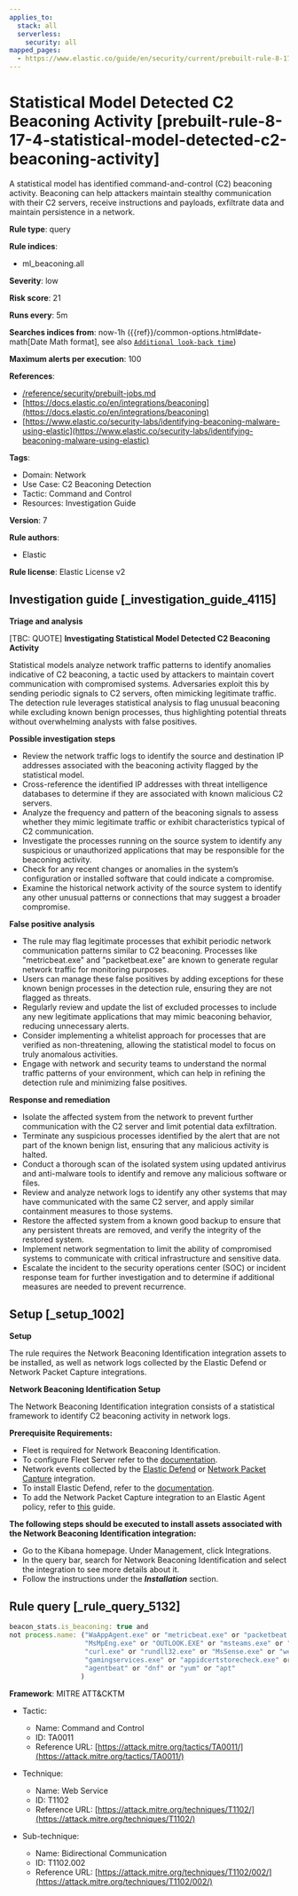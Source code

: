 ```yaml
---
applies_to:
  stack: all
  serverless:
    security: all
mapped_pages:
  - https://www.elastic.co/guide/en/security/current/prebuilt-rule-8-17-4-statistical-model-detected-c2-beaconing-activity.html
---
```


# Statistical Model Detected C2 Beaconing Activity [prebuilt-rule-8-17-4-statistical-model-detected-c2-beaconing-activity]

A statistical model has identified command-and-control (C2) beaconing activity. Beaconing can help attackers maintain stealthy communication with their C2 servers, receive instructions and payloads, exfiltrate data and maintain persistence in a network.

**Rule type**: query

**Rule indices**:

* ml_beaconing.all

**Severity**: low

**Risk score**: 21

**Runs every**: 5m

**Searches indices from**: now-1h ({{ref}}/common-options.html#date-math[Date Math format], see also [`Additional look-back time`](docs-content://solutions/security/detect-and-alert/create-detection-rule.md#rule-schedule))

**Maximum alerts per execution**: 100

**References**:

* [/reference/security/prebuilt-jobs.md](/reference/prebuilt-jobs.md)
* [https://docs.elastic.co/en/integrations/beaconing](https://docs.elastic.co/en/integrations/beaconing)
* [https://www.elastic.co/security-labs/identifying-beaconing-malware-using-elastic](https://www.elastic.co/security-labs/identifying-beaconing-malware-using-elastic)

**Tags**:

* Domain: Network
* Use Case: C2 Beaconing Detection
* Tactic: Command and Control
* Resources: Investigation Guide

**Version**: 7

**Rule authors**:

* Elastic

**Rule license**: Elastic License v2

## Investigation guide [_investigation_guide_4115]

**Triage and analysis**

[TBC: QUOTE]
**Investigating Statistical Model Detected C2 Beaconing Activity**

Statistical models analyze network traffic patterns to identify anomalies indicative of C2 beaconing, a tactic used by attackers to maintain covert communication with compromised systems. Adversaries exploit this by sending periodic signals to C2 servers, often mimicking legitimate traffic. The detection rule leverages statistical analysis to flag unusual beaconing while excluding known benign processes, thus highlighting potential threats without overwhelming analysts with false positives.

**Possible investigation steps**

* Review the network traffic logs to identify the source and destination IP addresses associated with the beaconing activity flagged by the statistical model.
* Cross-reference the identified IP addresses with threat intelligence databases to determine if they are associated with known malicious C2 servers.
* Analyze the frequency and pattern of the beaconing signals to assess whether they mimic legitimate traffic or exhibit characteristics typical of C2 communication.
* Investigate the processes running on the source system to identify any suspicious or unauthorized applications that may be responsible for the beaconing activity.
* Check for any recent changes or anomalies in the system’s configuration or installed software that could indicate a compromise.
* Examine the historical network activity of the source system to identify any other unusual patterns or connections that may suggest a broader compromise.

**False positive analysis**

* The rule may flag legitimate processes that exhibit periodic network communication patterns similar to C2 beaconing. Processes like "metricbeat.exe" and "packetbeat.exe" are known to generate regular network traffic for monitoring purposes.
* Users can manage these false positives by adding exceptions for these known benign processes in the detection rule, ensuring they are not flagged as threats.
* Regularly review and update the list of excluded processes to include any new legitimate applications that may mimic beaconing behavior, reducing unnecessary alerts.
* Consider implementing a whitelist approach for processes that are verified as non-threatening, allowing the statistical model to focus on truly anomalous activities.
* Engage with network and security teams to understand the normal traffic patterns of your environment, which can help in refining the detection rule and minimizing false positives.

**Response and remediation**

* Isolate the affected system from the network to prevent further communication with the C2 server and limit potential data exfiltration.
* Terminate any suspicious processes identified by the alert that are not part of the known benign list, ensuring that any malicious activity is halted.
* Conduct a thorough scan of the isolated system using updated antivirus and anti-malware tools to identify and remove any malicious software or files.
* Review and analyze network logs to identify any other systems that may have communicated with the same C2 server, and apply similar containment measures to those systems.
* Restore the affected system from a known good backup to ensure that any persistent threats are removed, and verify the integrity of the restored system.
* Implement network segmentation to limit the ability of compromised systems to communicate with critical infrastructure and sensitive data.
* Escalate the incident to the security operations center (SOC) or incident response team for further investigation and to determine if additional measures are needed to prevent recurrence.


## Setup [_setup_1002]

**Setup**

The rule requires the Network Beaconing Identification integration assets to be installed, as well as network logs collected by the Elastic Defend or Network Packet Capture integrations.

**Network Beaconing Identification Setup**

The Network Beaconing Identification integration consists of a statistical framework to identify C2 beaconing activity in network logs.

**Prerequisite Requirements:**

* Fleet is required for Network Beaconing Identification.
* To configure Fleet Server refer to the [documentation](docs-content://reference/ingestion-tools/fleet/fleet-server.md).
* Network events collected by the [Elastic Defend](https://docs.elastic.co/en/integrations/endpoint) or [Network Packet Capture](https://docs.elastic.co/integrations/network_traffic) integration.
* To install Elastic Defend, refer to the [documentation](docs-content://solutions/security/configure-elastic-defend/install-elastic-defend.md).
* To add the Network Packet Capture integration to an Elastic Agent policy, refer to [this](docs-content://reference/ingestion-tools/fleet/add-integration-to-policy.md) guide.

**The following steps should be executed to install assets associated with the Network Beaconing Identification integration:**

* Go to the Kibana homepage. Under Management, click Integrations.
* In the query bar, search for Network Beaconing Identification and select the integration to see more details about it.
* Follow the instructions under the ***Installation*** section.


## Rule query [_rule_query_5132]

```js
beacon_stats.is_beaconing: true and
not process.name: ("WaAppAgent.exe" or "metricbeat.exe" or "packetbeat.exe" or "WindowsAzureGuestAgent.exe" or "HealthService.exe" or "Widgets.exe" or "lsass.exe" or "msedgewebview2.exe" or
                   "MsMpEng.exe" or "OUTLOOK.EXE" or "msteams.exe" or "FileSyncHelper.exe" or "SearchProtocolHost.exe" or "Creative Cloud.exe" or "ms-teams.exe" or "ms-teamsupdate.exe" or
                   "curl.exe" or "rundll32.exe" or "MsSense.exe" or "wermgr.exe" or "java" or "olk.exe" or "iexplore.exe" or "NetworkManager" or "packetbeat" or "Ssms.exe" or "NisSrv.exe" or
                   "gamingservices.exe" or "appidcertstorecheck.exe" or "POWERPNT.EXE" or "miiserver.exe" or "Grammarly.Desktop.exe" or "SnagitEditor.exe" or "CRWindowsClientService.exe" or
                   "agentbeat" or "dnf" or "yum" or "apt"
                  )
```

**Framework**: MITRE ATT&CKTM

* Tactic:

    * Name: Command and Control
    * ID: TA0011
    * Reference URL: [https://attack.mitre.org/tactics/TA0011/](https://attack.mitre.org/tactics/TA0011/)

* Technique:

    * Name: Web Service
    * ID: T1102
    * Reference URL: [https://attack.mitre.org/techniques/T1102/](https://attack.mitre.org/techniques/T1102/)

* Sub-technique:

    * Name: Bidirectional Communication
    * ID: T1102.002
    * Reference URL: [https://attack.mitre.org/techniques/T1102/002/](https://attack.mitre.org/techniques/T1102/002/)




